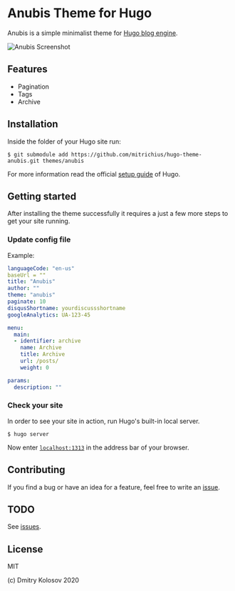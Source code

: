 # Anubis Theme for Hugo

Anubis is a simple minimalist theme for [Hugo blog engine](https://gohugo.io/).

![Anubis Screenshot](https://raw.githubusercontent.com/mitrichius/hugo-theme-anubis/master/static/images/screenshot.png)

## Features

- Pagination
- Tags
- Archive

## Installation

Inside the folder of your Hugo site run:

    $ git submodule add https://github.com/mitrichius/hugo-theme-anubis.git themes/anubis

For more information read the official [setup guide](//gohugo.io/overview/installing/) of Hugo.

## Getting started
After installing the theme successfully it requires a just a few more steps to get your site running.

### Update config file

Example:
```yaml
languageCode: "en-us"
baseUrl = ""
title: "Anubis"
author: ""
theme: "anubis"
paginate: 10
disqusShortname: yourdiscussshortname
googleAnalytics: UA-123-45

menu:
  main:
  - identifier: archive
    name: Archive
    title: Archive
    url: /posts/
    weight: 0

params:
  description: ""
```

### Check your site

In order to see your site in action, run Hugo's built-in local server.

`$ hugo server`

Now enter [`localhost:1313`](http://localhost:1313/) in the address bar of your browser.

## Contributing

If you find a bug or have an idea for a feature, feel free to write an [issue](https://github.com/mitrichius/hugo-theme-anubis/issues).

## TODO
See [issues](https://github.com/mitrichius/hugo-theme-anubis/issues).

## License
MIT

(c) Dmitry Kolosov
2020